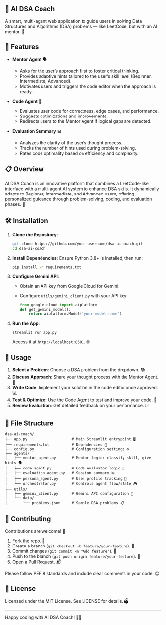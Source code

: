 ## 🧠 AI DSA Coach 

A smart, multi-agent web application to guide users in solving Data Structures and Algorithms (DSA) problems — like LeetCode, but with an AI mentor. 🚀

## 🚀 Features

- **Mentor Agent** 🗣️

  - Asks for the user’s approach first to foster critical thinking.
  - Provides adaptive hints tailored to the user’s skill level (Beginner, Intermediate, Advanced).
  - Motivates users and triggers the code editor when the approach is ready.

- **Code Agent** 🧪

  - Evaluates user code for correctness, edge cases, and performance.
  - Suggests optimizations and improvements.
  - Redirects users to the Mentor Agent if logical gaps are detected.

- **Evaluation Summary** 📊

  - Analyzes the clarity of the user’s thought process.
  - Tracks the number of hints used during problem-solving.
  - Rates code optimality based on efficiency and complexity.

## 📋 Overview

AI DSA Coach is an innovative platform that combines a LeetCode-like interface with a multi-agent AI system to enhance DSA skills. It dynamically adapts to Beginner, Intermediate, and Advanced users, offering personalized guidance through problem-solving, coding, and evaluation phases. 🌟

## 🛠️ Installation

1. **Clone the Repository**:

   ```bash
   git clone https://github.com/your-username/dsa-ai-coach.git
   cd dsa-ai-coach
   ```

2. **Install Dependencies**: Ensure Python 3.8+ is installed, then run:

   ```bash
   pip install -r requirements.txt
   ```

3. **Configure Gemini API**:

   - Obtain an API key from Google Cloud for Gemini.

   - Configure `utils/gemini_client.py` with your API key:

     ```python
     from google.cloud import aiplatform
     def get_gemini_model():
         return aiplatform.Model("your-model-name")
     ```

4. **Run the App**:

   ```bash
   streamlit run app.py
   ```

   Access it at `http://localhost:8501`. 🌐

## 📖 Usage

1. **Select a Problem**: Choose a DSA problem from the dropdown. 📚
2. **Discuss Approach**: Share your thought process with the Mentor Agent. 🧠
3. **Write Code**: Implement your solution in the code editor once approved. 💻
4. **Test & Optimize**: Use the Code Agent to test and improve your code. 🧪
5. **Review Evaluation**: Get detailed feedback on your performance. 📈

## 📂 File Structure

```
dsa-ai-coach/
├── app.py                    # Main Streamlit entrypoint 🖥️
├── requirements.txt          # Dependencies 🐍
├── config.py                 # Configuration settings ⚙️
├── agents/
│   ├── mentor_agent.py       # Mentor logic: classify skill, give hints 🗣️
│   ├── code_agent.py         # Code evaluator logic 🧪
│   ├── evaluation_agent.py   # Session summary 📊
│   ├── persona_agent.py      # User profile tracking 👤
│   └── orchestrator.py       # Controls agent flow/state 🎮
├── utils/
│   ├── gemini_client.py      # Gemini API configuration 🔌
│   └── data/
│       └── problems.json     # Sample DSA problems 📋
```

## 🤝 Contributing

Contributions are welcome! 🙌

1. Fork the repo. 🍴
2. Create a branch (`git checkout -b feature/your-feature`). 🌿
3. Commit changes (`git commit -m "Add feature"`). 💾
4. Push to the branch (`git push origin feature/your-feature`). 🚀
5. Open a Pull Request. 📬

Please follow PEP 8 standards and include clear comments in your code. 😊

## 📜 License

Licensed under the MIT License. See LICENSE for details. 🗳️

---

Happy coding with AI DSA Coach! 🎉💪
